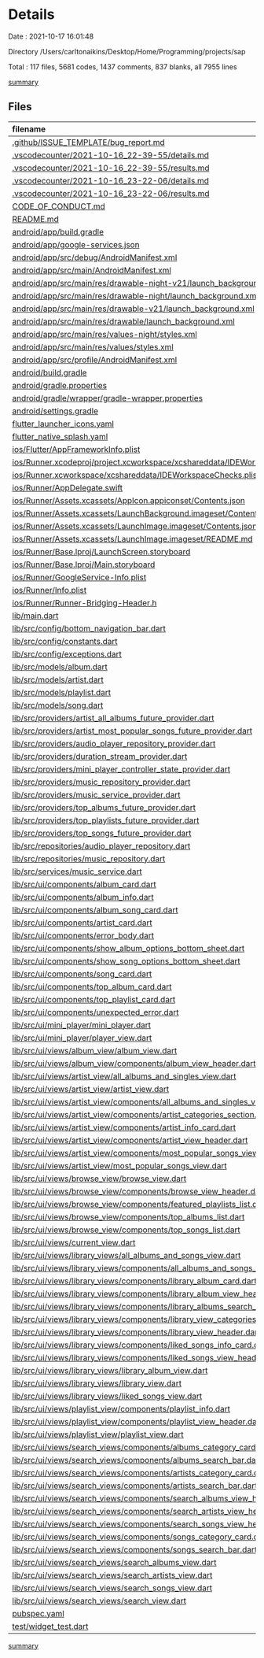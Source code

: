 # Details

Date : 2021-10-17 16:01:48

Directory /Users/carltonaikins/Desktop/Home/Programming/projects/sap

Total : 117 files,  5681 codes, 1437 comments, 837 blanks, all 7955 lines

[summary](results.md)

## Files
| filename | language | code | comment | blank | total |
| :--- | :--- | ---: | ---: | ---: | ---: |
| [.github/ISSUE_TEMPLATE/bug_report.md](/.github/ISSUE_TEMPLATE/bug_report.md) | Markdown | 30 | 0 | 9 | 39 |
| [.vscodecounter/2021-10-16_22-39-55/details.md](/.vscodecounter/2021-10-16_22-39-55/details.md) | Markdown | 124 | 0 | 6 | 130 |
| [.vscodecounter/2021-10-16_22-39-55/results.md](/.vscodecounter/2021-10-16_22-39-55/results.md) | Markdown | 74 | 0 | 7 | 81 |
| [.vscodecounter/2021-10-16_23-22-06/details.md](/.vscodecounter/2021-10-16_23-22-06/details.md) | Markdown | 128 | 0 | 6 | 134 |
| [.vscodecounter/2021-10-16_23-22-06/results.md](/.vscodecounter/2021-10-16_23-22-06/results.md) | Markdown | 78 | 0 | 7 | 85 |
| [CODE_OF_CONDUCT.md](/CODE_OF_CONDUCT.md) | Markdown | 93 | 0 | 36 | 129 |
| [README.md](/README.md) | Markdown | 124 | 0 | 31 | 155 |
| [android/app/build.gradle](/android/app/build.gradle) | Groovy | 50 | 3 | 11 | 64 |
| [android/app/google-services.json](/android/app/google-services.json) | JSON | 46 | 0 | 0 | 46 |
| [android/app/src/debug/AndroidManifest.xml](/android/app/src/debug/AndroidManifest.xml) | XML | 3 | 3 | 1 | 7 |
| [android/app/src/main/AndroidManifest.xml](/android/app/src/main/AndroidManifest.xml) | XML | 13 | 11 | 1 | 25 |
| [android/app/src/main/res/drawable-night-v21/launch_background.xml](/android/app/src/main/res/drawable-night-v21/launch_background.xml) | XML | 6 | 0 | 0 | 6 |
| [android/app/src/main/res/drawable-night/launch_background.xml](/android/app/src/main/res/drawable-night/launch_background.xml) | XML | 6 | 0 | 0 | 6 |
| [android/app/src/main/res/drawable-v21/launch_background.xml](/android/app/src/main/res/drawable-v21/launch_background.xml) | XML | 6 | 0 | 0 | 6 |
| [android/app/src/main/res/drawable/launch_background.xml](/android/app/src/main/res/drawable/launch_background.xml) | XML | 6 | 0 | 0 | 6 |
| [android/app/src/main/res/values-night/styles.xml](/android/app/src/main/res/values-night/styles.xml) | XML | 10 | 9 | 0 | 19 |
| [android/app/src/main/res/values/styles.xml](/android/app/src/main/res/values/styles.xml) | XML | 10 | 9 | 0 | 19 |
| [android/app/src/profile/AndroidManifest.xml](/android/app/src/profile/AndroidManifest.xml) | XML | 3 | 3 | 1 | 7 |
| [android/build.gradle](/android/build.gradle) | Groovy | 27 | 0 | 5 | 32 |
| [android/gradle.properties](/android/gradle.properties) | Properties | 3 | 0 | 1 | 4 |
| [android/gradle/wrapper/gradle-wrapper.properties](/android/gradle/wrapper/gradle-wrapper.properties) | Properties | 5 | 1 | 1 | 7 |
| [android/settings.gradle](/android/settings.gradle) | Groovy | 8 | 0 | 4 | 12 |
| [flutter_launcher_icons.yaml](/flutter_launcher_icons.yaml) | YAML | 4 | 0 | 1 | 5 |
| [flutter_native_splash.yaml](/flutter_native_splash.yaml) | YAML | 3 | 0 | 1 | 4 |
| [ios/Flutter/AppFrameworkInfo.plist](/ios/Flutter/AppFrameworkInfo.plist) | XML | 26 | 0 | 1 | 27 |
| [ios/Runner.xcodeproj/project.xcworkspace/xcshareddata/IDEWorkspaceChecks.plist](/ios/Runner.xcodeproj/project.xcworkspace/xcshareddata/IDEWorkspaceChecks.plist) | XML | 8 | 0 | 1 | 9 |
| [ios/Runner.xcworkspace/xcshareddata/IDEWorkspaceChecks.plist](/ios/Runner.xcworkspace/xcshareddata/IDEWorkspaceChecks.plist) | XML | 8 | 0 | 1 | 9 |
| [ios/Runner/AppDelegate.swift](/ios/Runner/AppDelegate.swift) | Swift | 12 | 0 | 2 | 14 |
| [ios/Runner/Assets.xcassets/AppIcon.appiconset/Contents.json](/ios/Runner/Assets.xcassets/AppIcon.appiconset/Contents.json) | JSON | 122 | 0 | 1 | 123 |
| [ios/Runner/Assets.xcassets/LaunchBackground.imageset/Contents.json](/ios/Runner/Assets.xcassets/LaunchBackground.imageset/Contents.json) | JSON | 52 | 0 | 1 | 53 |
| [ios/Runner/Assets.xcassets/LaunchImage.imageset/Contents.json](/ios/Runner/Assets.xcassets/LaunchImage.imageset/Contents.json) | JSON | 23 | 0 | 1 | 24 |
| [ios/Runner/Assets.xcassets/LaunchImage.imageset/README.md](/ios/Runner/Assets.xcassets/LaunchImage.imageset/README.md) | Markdown | 3 | 0 | 2 | 5 |
| [ios/Runner/Base.lproj/LaunchScreen.storyboard](/ios/Runner/Base.lproj/LaunchScreen.storyboard) | XML | 43 | 1 | 0 | 44 |
| [ios/Runner/Base.lproj/Main.storyboard](/ios/Runner/Base.lproj/Main.storyboard) | XML | 25 | 1 | 1 | 27 |
| [ios/Runner/GoogleService-Info.plist](/ios/Runner/GoogleService-Info.plist) | XML | 34 | 0 | 0 | 34 |
| [ios/Runner/Info.plist](/ios/Runner/Info.plist) | XML | 47 | 0 | 1 | 48 |
| [ios/Runner/Runner-Bridging-Header.h](/ios/Runner/Runner-Bridging-Header.h) | C++ | 1 | 0 | 1 | 2 |
| [lib/main.dart](/lib/main.dart) | Dart | 51 | 18 | 10 | 79 |
| [lib/src/config/bottom_navigation_bar.dart](/lib/src/config/bottom_navigation_bar.dart) | Dart | 42 | 17 | 5 | 64 |
| [lib/src/config/constants.dart](/lib/src/config/constants.dart) | Dart | 3 | 20 | 4 | 27 |
| [lib/src/config/exceptions.dart](/lib/src/config/exceptions.dart) | Dart | 45 | 17 | 6 | 68 |
| [lib/src/models/album.dart](/lib/src/models/album.dart) | Dart | 212 | 17 | 23 | 252 |
| [lib/src/models/artist.dart](/lib/src/models/artist.dart) | Dart | 85 | 17 | 15 | 117 |
| [lib/src/models/playlist.dart](/lib/src/models/playlist.dart) | Dart | 123 | 17 | 18 | 158 |
| [lib/src/models/song.dart](/lib/src/models/song.dart) | Dart | 217 | 17 | 21 | 255 |
| [lib/src/providers/artist_all_albums_future_provider.dart](/lib/src/providers/artist_all_albums_future_provider.dart) | Dart | 7 | 17 | 4 | 28 |
| [lib/src/providers/artist_most_popular_songs_future_provider.dart](/lib/src/providers/artist_most_popular_songs_future_provider.dart) | Dart | 8 | 17 | 4 | 29 |
| [lib/src/providers/audio_player_repository_provider.dart](/lib/src/providers/audio_player_repository_provider.dart) | Dart | 5 | 17 | 3 | 25 |
| [lib/src/providers/duration_stream_provider.dart](/lib/src/providers/duration_stream_provider.dart) | Dart | 5 | 17 | 3 | 25 |
| [lib/src/providers/mini_player_controller_state_provider.dart](/lib/src/providers/mini_player_controller_state_provider.dart) | Dart | 5 | 17 | 3 | 25 |
| [lib/src/providers/music_repository_provider.dart](/lib/src/providers/music_repository_provider.dart) | Dart | 6 | 17 | 3 | 26 |
| [lib/src/providers/music_service_provider.dart](/lib/src/providers/music_service_provider.dart) | Dart | 6 | 17 | 3 | 26 |
| [lib/src/providers/top_albums_future_provider.dart](/lib/src/providers/top_albums_future_provider.dart) | Dart | 9 | 17 | 4 | 30 |
| [lib/src/providers/top_playlists_future_provider.dart](/lib/src/providers/top_playlists_future_provider.dart) | Dart | 9 | 17 | 4 | 30 |
| [lib/src/providers/top_songs_future_provider.dart](/lib/src/providers/top_songs_future_provider.dart) | Dart | 9 | 17 | 4 | 30 |
| [lib/src/repositories/audio_player_repository.dart](/lib/src/repositories/audio_player_repository.dart) | Dart | 119 | 21 | 23 | 163 |
| [lib/src/repositories/music_repository.dart](/lib/src/repositories/music_repository.dart) | Dart | 128 | 19 | 39 | 186 |
| [lib/src/services/music_service.dart](/lib/src/services/music_service.dart) | Dart | 213 | 21 | 63 | 297 |
| [lib/src/ui/components/album_card.dart](/lib/src/ui/components/album_card.dart) | Dart | 90 | 17 | 10 | 117 |
| [lib/src/ui/components/album_info.dart](/lib/src/ui/components/album_info.dart) | Dart | 68 | 17 | 5 | 90 |
| [lib/src/ui/components/album_song_card.dart](/lib/src/ui/components/album_song_card.dart) | Dart | 107 | 17 | 10 | 134 |
| [lib/src/ui/components/artist_card.dart](/lib/src/ui/components/artist_card.dart) | Dart | 46 | 17 | 6 | 69 |
| [lib/src/ui/components/error_body.dart](/lib/src/ui/components/error_body.dart) | Dart | 34 | 17 | 4 | 55 |
| [lib/src/ui/components/show_album_options_bottom_sheet.dart](/lib/src/ui/components/show_album_options_bottom_sheet.dart) | Dart | 94 | 17 | 6 | 117 |
| [lib/src/ui/components/show_song_options_bottom_sheet.dart](/lib/src/ui/components/show_song_options_bottom_sheet.dart) | Dart | 130 | 17 | 19 | 166 |
| [lib/src/ui/components/song_card.dart](/lib/src/ui/components/song_card.dart) | Dart | 150 | 17 | 13 | 180 |
| [lib/src/ui/components/top_album_card.dart](/lib/src/ui/components/top_album_card.dart) | Dart | 47 | 17 | 7 | 71 |
| [lib/src/ui/components/top_playlist_card.dart](/lib/src/ui/components/top_playlist_card.dart) | Dart | 44 | 17 | 6 | 67 |
| [lib/src/ui/components/unexpected_error.dart](/lib/src/ui/components/unexpected_error.dart) | Dart | 31 | 17 | 3 | 51 |
| [lib/src/ui/mini_player/mini_player.dart](/lib/src/ui/mini_player/mini_player.dart) | Dart | 71 | 19 | 7 | 97 |
| [lib/src/ui/mini_player/player_view.dart](/lib/src/ui/mini_player/player_view.dart) | Dart | 159 | 19 | 12 | 190 |
| [lib/src/ui/views/album_view/album_view.dart](/lib/src/ui/views/album_view/album_view.dart) | Dart | 68 | 17 | 13 | 98 |
| [lib/src/ui/views/album_view/components/album_view_header.dart](/lib/src/ui/views/album_view/components/album_view_header.dart) | Dart | 38 | 17 | 5 | 60 |
| [lib/src/ui/views/artist_view/all_albums_and_singles_view.dart](/lib/src/ui/views/artist_view/all_albums_and_singles_view.dart) | Dart | 78 | 17 | 9 | 104 |
| [lib/src/ui/views/artist_view/artist_view.dart](/lib/src/ui/views/artist_view/artist_view.dart) | Dart | 55 | 17 | 9 | 81 |
| [lib/src/ui/views/artist_view/components/all_albums_and_singles_view_header.dart](/lib/src/ui/views/artist_view/components/all_albums_and_singles_view_header.dart) | Dart | 18 | 17 | 4 | 39 |
| [lib/src/ui/views/artist_view/components/artist_categories_section.dart](/lib/src/ui/views/artist_view/components/artist_categories_section.dart) | Dart | 92 | 17 | 7 | 116 |
| [lib/src/ui/views/artist_view/components/artist_info_card.dart](/lib/src/ui/views/artist_view/components/artist_info_card.dart) | Dart | 36 | 17 | 5 | 58 |
| [lib/src/ui/views/artist_view/components/artist_view_header.dart](/lib/src/ui/views/artist_view/components/artist_view_header.dart) | Dart | 13 | 17 | 4 | 34 |
| [lib/src/ui/views/artist_view/components/most_popular_songs_view_header.dart](/lib/src/ui/views/artist_view/components/most_popular_songs_view_header.dart) | Dart | 18 | 17 | 4 | 39 |
| [lib/src/ui/views/artist_view/most_popular_songs_view.dart](/lib/src/ui/views/artist_view/most_popular_songs_view.dart) | Dart | 75 | 17 | 9 | 101 |
| [lib/src/ui/views/browse_view/browse_view.dart](/lib/src/ui/views/browse_view/browse_view.dart) | Dart | 57 | 21 | 10 | 88 |
| [lib/src/ui/views/browse_view/components/browse_view_header.dart](/lib/src/ui/views/browse_view/components/browse_view_header.dart) | Dart | 16 | 17 | 4 | 37 |
| [lib/src/ui/views/browse_view/components/featured_playlists_list.dart](/lib/src/ui/views/browse_view/components/featured_playlists_list.dart) | Dart | 44 | 17 | 4 | 65 |
| [lib/src/ui/views/browse_view/components/top_albums_list.dart](/lib/src/ui/views/browse_view/components/top_albums_list.dart) | Dart | 43 | 17 | 4 | 64 |
| [lib/src/ui/views/browse_view/components/top_songs_list.dart](/lib/src/ui/views/browse_view/components/top_songs_list.dart) | Dart | 38 | 17 | 4 | 59 |
| [lib/src/ui/views/current_view.dart](/lib/src/ui/views/current_view.dart) | Dart | 131 | 19 | 15 | 165 |
| [lib/src/ui/views/library_views/all_albums_and_songs_view.dart](/lib/src/ui/views/library_views/all_albums_and_songs_view.dart) | Dart | 87 | 17 | 14 | 118 |
| [lib/src/ui/views/library_views/components/all_albums_and_songs_view_header.dart](/lib/src/ui/views/library_views/components/all_albums_and_songs_view_header.dart) | Dart | 18 | 17 | 4 | 39 |
| [lib/src/ui/views/library_views/components/library_album_card.dart](/lib/src/ui/views/library_views/components/library_album_card.dart) | Dart | 53 | 17 | 7 | 77 |
| [lib/src/ui/views/library_views/components/library_album_view_header.dart](/lib/src/ui/views/library_views/components/library_album_view_header.dart) | Dart | 35 | 17 | 5 | 57 |
| [lib/src/ui/views/library_views/components/library_albums_search_bar.dart](/lib/src/ui/views/library_views/components/library_albums_search_bar.dart) | Dart | 22 | 17 | 5 | 44 |
| [lib/src/ui/views/library_views/components/library_view_categories_grid.dart](/lib/src/ui/views/library_views/components/library_view_categories_grid.dart) | Dart | 95 | 17 | 7 | 119 |
| [lib/src/ui/views/library_views/components/library_view_header.dart](/lib/src/ui/views/library_views/components/library_view_header.dart) | Dart | 15 | 17 | 4 | 36 |
| [lib/src/ui/views/library_views/components/liked_songs_info_card.dart](/lib/src/ui/views/library_views/components/liked_songs_info_card.dart) | Dart | 32 | 17 | 4 | 53 |
| [lib/src/ui/views/library_views/components/liked_songs_view_header.dart](/lib/src/ui/views/library_views/components/liked_songs_view_header.dart) | Dart | 18 | 17 | 4 | 39 |
| [lib/src/ui/views/library_views/library_album_view.dart](/lib/src/ui/views/library_views/library_album_view.dart) | Dart | 59 | 17 | 14 | 90 |
| [lib/src/ui/views/library_views/library_view.dart](/lib/src/ui/views/library_views/library_view.dart) | Dart | 56 | 17 | 8 | 81 |
| [lib/src/ui/views/library_views/liked_songs_view.dart](/lib/src/ui/views/library_views/liked_songs_view.dart) | Dart | 68 | 17 | 11 | 96 |
| [lib/src/ui/views/playlist_view/components/playlist_info.dart](/lib/src/ui/views/playlist_view/components/playlist_info.dart) | Dart | 43 | 17 | 5 | 65 |
| [lib/src/ui/views/playlist_view/components/playlist_view_header.dart](/lib/src/ui/views/playlist_view/components/playlist_view_header.dart) | Dart | 13 | 17 | 4 | 34 |
| [lib/src/ui/views/playlist_view/playlist_view.dart](/lib/src/ui/views/playlist_view/playlist_view.dart) | Dart | 63 | 17 | 14 | 94 |
| [lib/src/ui/views/search_views/components/albums_category_card.dart](/lib/src/ui/views/search_views/components/albums_category_card.dart) | Dart | 33 | 17 | 4 | 54 |
| [lib/src/ui/views/search_views/components/albums_search_bar.dart](/lib/src/ui/views/search_views/components/albums_search_bar.dart) | Dart | 20 | 17 | 5 | 42 |
| [lib/src/ui/views/search_views/components/artists_category_card.dart](/lib/src/ui/views/search_views/components/artists_category_card.dart) | Dart | 40 | 17 | 4 | 61 |
| [lib/src/ui/views/search_views/components/artists_search_bar.dart](/lib/src/ui/views/search_views/components/artists_search_bar.dart) | Dart | 20 | 17 | 5 | 42 |
| [lib/src/ui/views/search_views/components/search_albums_view_header.dart](/lib/src/ui/views/search_views/components/search_albums_view_header.dart) | Dart | 11 | 17 | 4 | 32 |
| [lib/src/ui/views/search_views/components/search_artists_view_header.dart](/lib/src/ui/views/search_views/components/search_artists_view_header.dart) | Dart | 11 | 17 | 4 | 32 |
| [lib/src/ui/views/search_views/components/search_songs_view_header.dart](/lib/src/ui/views/search_views/components/search_songs_view_header.dart) | Dart | 11 | 17 | 4 | 32 |
| [lib/src/ui/views/search_views/components/songs_category_card.dart](/lib/src/ui/views/search_views/components/songs_category_card.dart) | Dart | 40 | 0 | 3 | 43 |
| [lib/src/ui/views/search_views/components/songs_search_bar.dart](/lib/src/ui/views/search_views/components/songs_search_bar.dart) | Dart | 20 | 17 | 5 | 42 |
| [lib/src/ui/views/search_views/search_albums_view.dart](/lib/src/ui/views/search_views/search_albums_view.dart) | Dart | 85 | 17 | 11 | 113 |
| [lib/src/ui/views/search_views/search_artists_view.dart](/lib/src/ui/views/search_views/search_artists_view.dart) | Dart | 81 | 17 | 11 | 109 |
| [lib/src/ui/views/search_views/search_songs_view.dart](/lib/src/ui/views/search_views/search_songs_view.dart) | Dart | 82 | 17 | 11 | 110 |
| [lib/src/ui/views/search_views/search_view.dart](/lib/src/ui/views/search_views/search_view.dart) | Dart | 41 | 17 | 7 | 65 |
| [pubspec.yaml](/pubspec.yaml) | YAML | 33 | 53 | 20 | 106 |
| [test/widget_test.dart](/test/widget_test.dart) | Dart | 14 | 10 | 7 | 31 |

[summary](results.md)